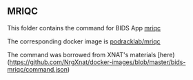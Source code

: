 ## MRIQC

This folder contains the command for BIDS App [mriqc](https://github.com/poldracklab/mriqc)

The corresponding docker image is [podracklab/mriqc](https://hub.docker.com/r/poldracklab/mriqc)

The command was borrowed from XNAT's materials [here)(https://github.com/NrgXnat/docker-images/blob/master/bids-mriqc/command.json)